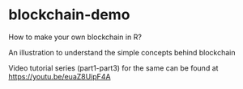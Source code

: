 # blockchain-demo
How to make your own blockchain in R?

An illustration to understand the simple concepts behind blockchain

Video tutorial series (part1-part3) for the same can be found at https://youtu.be/euaZ8UipF4A
